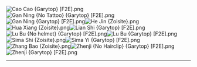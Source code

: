 ![Cao Cao {Garytop} [F2E].png](https://raw.githubusercontent.com/Klokinator/FE-Repo/main/Portrait%20Repository/Non-FE%20Properties/Dysnasty%20Warriors/Cao%20Cao%20%7BGarytop%7D%20%5BF2E%5D.png "Cao Cao {Garytop} [F2E].png")![Gan Ning {No Tattoo} {Garytop} [F2E].png](https://raw.githubusercontent.com/Klokinator/FE-Repo/main/Portrait%20Repository/Non-FE%20Properties/Dysnasty%20Warriors/Gan%20Ning%20(No%20Tattoo)%20%7BGarytop%7D%20%5BF2E%5D.png "Gan Ning {No Tattoo} {Garytop} [F2E].png")![Gan Ning {Garytop} [F2E].png](https://raw.githubusercontent.com/Klokinator/FE-Repo/main/Portrait%20Repository/Non-FE%20Properties/Dysnasty%20Warriors/Gan%20Ning%20%7BGarytop%7D%20%5BF2E%5D.png "Gan Ning {Garytop} [F2E].png")![He Jin {Zoisite}.png](https://raw.githubusercontent.com/Klokinator/FE-Repo/main/Portrait%20Repository/Non-FE%20Properties/Dysnasty%20Warriors/He%20Jin%20%7BZoisite%7D.png "He Jin {Zoisite}.png")![Hua Xiang {Zoisite}.png](https://raw.githubusercontent.com/Klokinator/FE-Repo/main/Portrait%20Repository/Non-FE%20Properties/Dysnasty%20Warriors/Hua%20Xiang%20%7BZoisite%7D.png "Hua Xiang {Zoisite}.png")![Lian Shi {Garytop} [F2E].png](https://raw.githubusercontent.com/Klokinator/FE-Repo/main/Portrait%20Repository/Non-FE%20Properties/Dysnasty%20Warriors/Lian%20Shi%20%7BGarytop%7D%20%5BF2E%5D.png "Lian Shi {Garytop} [F2E].png")![Lu Bu {No helmet} {Garytop} [F2E].png](https://raw.githubusercontent.com/Klokinator/FE-Repo/main/Portrait%20Repository/Non-FE%20Properties/Dysnasty%20Warriors/Lu%20Bu%20(No%20helmet)%20%7BGarytop%7D%20%5BF2E%5D.png "Lu Bu {No helmet} {Garytop} [F2E].png")![Lu Bu {Garytop} [F2E].png](https://raw.githubusercontent.com/Klokinator/FE-Repo/main/Portrait%20Repository/Non-FE%20Properties/Dysnasty%20Warriors/Lu%20Bu%20%7BGarytop%7D%20%5BF2E%5D.png "Lu Bu {Garytop} [F2E].png")![Sima Shi {Zoisite}.png](https://raw.githubusercontent.com/Klokinator/FE-Repo/main/Portrait%20Repository/Non-FE%20Properties/Dysnasty%20Warriors/Sima%20Shi%20%7BZoisite%7D.png "Sima Shi {Zoisite}.png")![Sima Yi  {Garytop} [F2E].png](https://raw.githubusercontent.com/Klokinator/FE-Repo/main/Portrait%20Repository/Non-FE%20Properties/Dysnasty%20Warriors/Sima%20Yi%20%20%7BGarytop%7D%20%5BF2E%5D.png "Sima Yi  {Garytop} [F2E].png")![Zhang Bao {Zoisite}.png](https://raw.githubusercontent.com/Klokinator/FE-Repo/main/Portrait%20Repository/Non-FE%20Properties/Dysnasty%20Warriors/Zhang%20Bao%20%7BZoisite%7D.png "Zhang Bao {Zoisite}.png")![Zhenji {No Hairclip} {Garytop} [F2E].png](https://raw.githubusercontent.com/Klokinator/FE-Repo/main/Portrait%20Repository/Non-FE%20Properties/Dysnasty%20Warriors/Zhenji%20(No%20Hairclip)%20%7BGarytop%7D%20%5BF2E%5D.png "Zhenji {No Hairclip} {Garytop} [F2E].png")![Zhenji {Garytop} [F2E].png](https://raw.githubusercontent.com/Klokinator/FE-Repo/main/Portrait%20Repository/Non-FE%20Properties/Dysnasty%20Warriors/Zhenji%20%7BGarytop%7D%20%5BF2E%5D.png "Zhenji {Garytop} [F2E].png")



----

